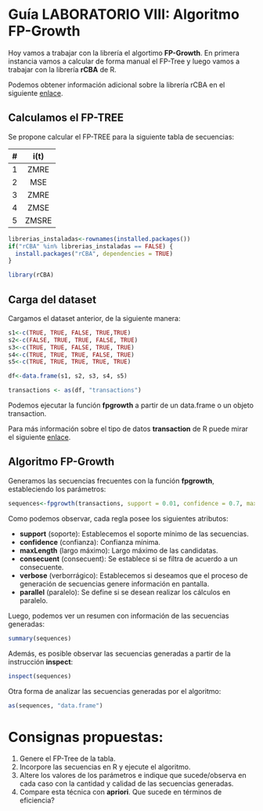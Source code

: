 # Guía LABORATORIO VIII: Algoritmo FP-Growth

Hoy vamos a trabajar con la librería el algortimo __FP-Growth__. En primera instancia vamos a calcular de forma manual el FP-Tree y luego vamos a trabajar con la librería __rCBA__ de R.

Podemos obtener información adicional sobre la librería rCBA en el siguiente [enlace](https://cran.r-project.org/web/packages/rCBA/rCBA.pdf).

## Calculamos el FP-TREE 

Se propone calcular el FP-TREE para la siguiente tabla de secuencias:

|  #  | i(t)  |
| :-: | :---: |
|  1  | ZMRE  |
|  2  | MSE   |
|  3  | ZMRE  |
|  4  | ZMSE  |
|  5  | ZMSRE |

```r
librerias_instaladas<-rownames(installed.packages())
if("rCBA" %in% librerias_instaladas == FALSE) {
  install.packages("rCBA", dependencies = TRUE)
}

library(rCBA)
```

## Carga del dataset
Cargamos el dataset anterior, de la siguiente manera:
```r
s1<-c(TRUE, TRUE, FALSE, TRUE,TRUE)
s2<-c(FALSE, TRUE, TRUE, FALSE, TRUE)
s3<-c(TRUE, TRUE, FALSE, TRUE, TRUE)
s4<-c(TRUE, TRUE, TRUE, FALSE, TRUE)
s5<-c(TRUE, TRUE, TRUE, TRUE, TRUE)

df<-data.frame(s1, s2, s3, s4, s5)

transactions <- as(df, "transactions")

```

Podemos ejecutar la función __fpgrowth__ a partir de un data.frame o un objeto transaction.

Para más información sobre el tipo de datos __transaction__ de R puede mirar el siguiente [enlace](https://www.rdocumentation.org/packages/arules/versions/1.6-1/topics/transactions-class).

## Algoritmo FP-Growth

Generamos las secuencias frecuentes con la función __fpgrowth__, estableciendo los parámetros:

```R
sequences<-fpgrowth(transactions, support = 0.01, confidence = 0.7, maxLength = 3, consequent = NULL, verbose = TRUE, parallel = TRUE)
```
Como podemos observar, cada regla posee los siguientes atributos:
- __support__ (soporte): Establecemos el soporte mínimo de las secuencias.
- __confidence__ (confianza): Confianza mínima.
- __maxLength__ (largo máximo): Largo máximo de las candidatas.
- __consecuent__ (consecuent): Se establece si se filtra de acuerdo a un consecuente.
- __verbose__ (verborrágico): Establecemos si deseamos que el proceso de generación de secuencias genere información en pantalla.
- __parallel__ (paralelo): Se define si se desean realizar los cálculos en paralelo.

Luego, podemos ver un resumen con información de las secuencias generadas:

```R
summary(sequences)
```

Además, es posible observar las secuencias generadas a partir de la instrucción __inspect__:

```R
inspect(sequences)
```

Otra forma de analizar las secuencias generadas por el algoritmo:

```R
as(sequences, "data.frame")
```

# Consignas propuestas:
1. Genere el FP-Tree de la tabla.
2. Incorpore las secuencias en R y ejecute el algoritmo.
3. Altere los valores de los parámetros e indique que sucede/observa en cada caso con la cantidad y calidad de las secuencias generadas.
4. Compare esta técnica con __apriori__. Que sucede en términos de eficiencia?
